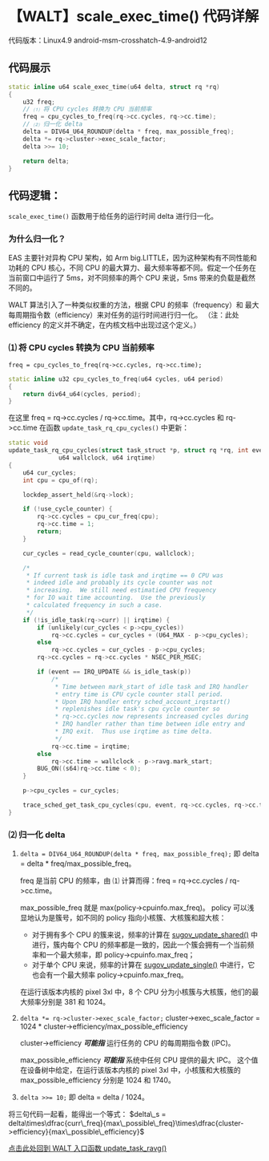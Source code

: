 # 【WALT】scale_exec_time() 代码详解
代码版本：Linux4.9 android-msm-crosshatch-4.9-android12
## 代码展示
```cpp
static inline u64 scale_exec_time(u64 delta, struct rq *rq)
{
	u32 freq;
	// ⑴ 将 CPU cycles 转换为 CPU 当前频率
	freq = cpu_cycles_to_freq(rq->cc.cycles, rq->cc.time);
	// ⑵ 归一化 delta
	delta = DIV64_U64_ROUNDUP(delta * freq, max_possible_freq);
	delta *= rq->cluster->exec_scale_factor;
	delta >>= 10;

	return delta;
}
```
## 代码逻辑：
`scale_exec_time()` 函数用于给任务的运行时间 delta 进行归一化。
### 为什么归一化？
EAS 主要针对异构 CPU 架构，如 Arm big.LITTLE，因为这种架构有不同性能和功耗的 CPU 核心，不同 CPU 的最大算力、最大频率等都不同。假定一个任务在当前窗口中运行了 5ms，对不同频率的两个 CPU 来说，5ms 带来的负载是截然不同的。

WALT 算法引入了一种类似权重的方法，根据 CPU 的频率（frequency）和 最大每周期指令数（efficiency）来对任务的运行时间进行归一化。
（注：此处 efficiency 的定义并不确定，在内核文档中出现过这个定义。）

### ⑴	将 CPU cycles 转换为 CPU 当前频率
`freq = cpu_cycles_to_freq(rq->cc.cycles, rq->cc.time);`
```cpp
static inline u32 cpu_cycles_to_freq(u64 cycles, u64 period)
{
	return div64_u64(cycles, period);
}
```
在这里 freq = rq->cc.cycles / rq->cc.time。其中，rq->cc.cycles 和  rq->cc.time 在函数 `update_task_rq_cpu_cycles()` 中更新：
```cpp
static void
update_task_rq_cpu_cycles(struct task_struct *p, struct rq *rq, int event,
			  u64 wallclock, u64 irqtime)
{
	u64 cur_cycles;
	int cpu = cpu_of(rq);

	lockdep_assert_held(&rq->lock);

	if (!use_cycle_counter) {
		rq->cc.cycles = cpu_cur_freq(cpu);
		rq->cc.time = 1;
		return;
	}

	cur_cycles = read_cycle_counter(cpu, wallclock);

	/*
	 * If current task is idle task and irqtime == 0 CPU was
	 * indeed idle and probably its cycle counter was not
	 * increasing.  We still need estimatied CPU frequency
	 * for IO wait time accounting.  Use the previously
	 * calculated frequency in such a case.
	 */
	if (!is_idle_task(rq->curr) || irqtime) {
		if (unlikely(cur_cycles < p->cpu_cycles))
			rq->cc.cycles = cur_cycles + (U64_MAX - p->cpu_cycles);
		else
			rq->cc.cycles = cur_cycles - p->cpu_cycles;
		rq->cc.cycles = rq->cc.cycles * NSEC_PER_MSEC;

		if (event == IRQ_UPDATE && is_idle_task(p))
			/*
			 * Time between mark_start of idle task and IRQ handler
			 * entry time is CPU cycle counter stall period.
			 * Upon IRQ handler entry sched_account_irqstart()
			 * replenishes idle task's cpu cycle counter so
			 * rq->cc.cycles now represents increased cycles during
			 * IRQ handler rather than time between idle entry and
			 * IRQ exit.  Thus use irqtime as time delta.
			 */
			rq->cc.time = irqtime;
		else
			rq->cc.time = wallclock - p->ravg.mark_start;
		BUG_ON((s64)rq->cc.time < 0);
	}

	p->cpu_cycles = cur_cycles;

	trace_sched_get_task_cpu_cycles(cpu, event, rq->cc.cycles, rq->cc.time, p);
}
```
### ⑵	归一化 delta
1. `delta = DIV64_U64_ROUNDUP(delta * freq, max_possible_freq);`
	即 delta = delta * freq/max_possible_freq。
	
	freq 是当前 CPU 的频率，由 ⑴ 计算而得：freq = rq->cc.cycles / rq->cc.time。

	max_possible_freq 就是 max(policy->cpuinfo.max_freq)。
	policy 可以浅显地认为是簇号，如不同的 policy 指向小核簇、大核簇和超大核：
	- 对于拥有多个 CPU 的簇来说，频率的计算在 [sugov_update_shared()]() 中进行，簇内每个 CPU 的频率都是一致的，因此一个簇会拥有一个当前频率和一个最大频率，即 policy->cpuinfo.max_freq；
	- 对于单个 CPU 来说，频率的计算在 [sugov_update_single()]() 中进行，它也会有一个最大频率 policy->cpuinfo.max_freq。

	在运行该版本内核的 pixel 3xl 中，8 个 CPU 分为小核簇与大核簇，他们的最大频率分别是 381 和 1024。

2. `delta *= rq->cluster->exec_scale_factor;`
	cluster->exec_scale_factor = 1024 * cluster->efficiency/max_possible_efficiency

	cluster->efficiency ***可能指*** 运行任务的 CPU 的每周期指令数 (IPC)。
	
	max_possible_efficiency ***可能指*** 系统中任何 CPU 提供的最大 IPC。
	这个值在设备树中给定，在运行该版本内核的 pixel 3xl 中，小核簇和大核簇的 max_possible_efficiency 分别是 1024 和 1740。
3. `delta >>= 10;`
	即 delta = delta / 1024。

将三句代码一起看，能得出一个等式：
$delta\_s = delta\times\dfrac{curr\_freq}{max\_possible\_freq}\times\dfrac{cluster->efficiency}{max\_possible\_efficiency}$


[点击此处回到 WALT 入口函数 update_task_ravg()](https://blog.csdn.net/Cyrusandy/article/details/131388581?spm=1001.2014.3001.5502)
